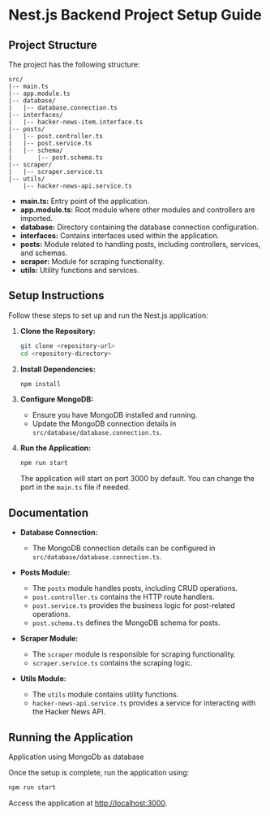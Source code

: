 # Nest.js Backend Project Setup Guide

## Project Structure

The project has the following structure:

```
src/
|-- main.ts
|-- app.module.ts
|-- database/
|   |-- database.connection.ts
|-- interfaces/
|   |-- hacker-news-item.interface.ts
|-- posts/
|   |-- post.controller.ts
|   |-- post.service.ts
|   |-- schema/
|       |-- post.schema.ts
|-- scraper/
|   |-- scraper.service.ts
|-- utils/
    |-- hacker-news-api.service.ts
```

- **main.ts:** Entry point of the application.
- **app.module.ts:** Root module where other modules and controllers are imported.
- **database:** Directory containing the database connection configuration.
- **interfaces:** Contains interfaces used within the application.
- **posts:** Module related to handling posts, including controllers, services, and schemas.
- **scraper:** Module for scraping functionality.
- **utils:** Utility functions and services.

## Setup Instructions

Follow these steps to set up and run the Nest.js application:

1. **Clone the Repository:**
   ```bash
   git clone <repository-url>
   cd <repository-directory>
   ```

2. **Install Dependencies:**
   ```bash
   npm install
   ```

3. **Configure MongoDB:**
   - Ensure you have MongoDB installed and running.
   - Update the MongoDB connection details in `src/database/database.connection.ts`.

4. **Run the Application:**
   ```bash
   npm run start
   ```

   The application will start on port 3000 by default. You can change the port in the `main.ts` file if needed.

## Documentation

- **Database Connection:**
  - The MongoDB connection details can be configured in `src/database/database.connection.ts`.

- **Posts Module:**
  - The `posts` module handles posts, including CRUD operations.
  - `post.controller.ts` contains the HTTP route handlers.
  - `post.service.ts` provides the business logic for post-related operations.
  - `post.schema.ts` defines the MongoDB schema for posts.

- **Scraper Module:**
  - The `scraper` module is responsible for scraping functionality.
  - `scraper.service.ts` contains the scraping logic.

- **Utils Module:**
  - The `utils` module contains utility functions.
  - `hacker-news-api.service.ts` provides a service for interacting with the Hacker News API.

## Running the Application

Application using MongoDb as database 

Once the setup is complete, run the application using:

```bash
npm run start
```

Access the application at [http://localhost:3000](http://localhost:3000).